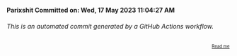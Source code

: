**Parixshit Committed on: Wed, 17 May 2023 11:04:27 AM** <!-- a506323b-db9e-4c06-8d29-6a726f5043de -->

###### This is an automated commit generated by a GitHub Actions workflow.

<div align="right"><sub><sup><a href="https://github.com/Parixshit/AutoCommit.git">Read me</a></sup></sub></div>
